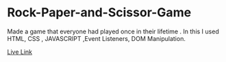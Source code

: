 # Rock-Paper-and-Scissor-Game
Made a game that everyone had played once in their lifetime .
In this I used HTML, CSS , JAVASCRIPT ,Event Listeners, DOM Manipulation.

[Live Link](https://hiteshadhikari.github.io/Rock-Paper-and-Scissor-Game/)
